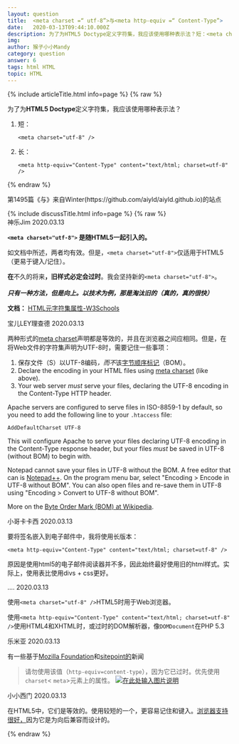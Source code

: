 ```yaml
---
layout: question
title:  <meta charset =“ utf-8”>与<meta http-equiv =“ Content-Type”>
date:   2020-03-13T09:44:10.000Z
description: 为了为HTML5 Doctype定义字符集，我应该使用哪种表示法？短：<meta charset="utf-8" /> 长：<meta ...
img: 
author: 猴子小小Mandy
category: question
answer: 6
tags: html HTML
topic: HTML
---
```

<div class="article-root">
  <div class="article">
    {% include articleTitle.html info=page %}
    {% raw %}
    <div class="article-content"><p><font style="vertical-align: inherit;"><font style="vertical-align: inherit;">为了为</font></font><strong><font style="vertical-align: inherit;"><font style="vertical-align: inherit;">HTML5 Doctype</font></font></strong><font style="vertical-align: inherit;"><font style="vertical-align: inherit;">定义字符集，</font><font style="vertical-align: inherit;">我应该使用哪种表示法？</font></font></p>

<ol>
<li><p><font style="vertical-align: inherit;"><font style="vertical-align: inherit;">短：</font></font></p>

<pre><code>&lt;meta charset="utf-8" /&gt; 
</code></pre></li>
<li><p><font style="vertical-align: inherit;"><font style="vertical-align: inherit;">长：</font></font></p>

<pre><code>&lt;meta http-equiv="Content-Type" content="text/html; charset=utf-8" /&gt;
</code></pre></li>
</ol></div>
    {% endraw %}
  </div>
  <p class="winter_mark">第1495篇《<meta charset =“ utf-8”>与<meta http-equiv =“ Content-Type”>》来自Winter(https://github.com/aiyld/aiyld.github.io)的站点</p>
  <div class="discuss-wrapper">
    {% include discussTitle.html info=page %}
    {% raw %}
    <div class="discuss-list">
    <div class="discuss-item">
        <div class="discuss-parent">
          <div class="discuss-meta">
            <span class="discuss-user">神乐Jim</span>
            <span class="discuss-time">2020.03.13</span>
          </div>
          <div class="discuss-comment"><p><strong><code>&lt;meta charset="utf-8"&gt;</code><font style="vertical-align: inherit;"><font style="vertical-align: inherit;"> 是随HTML5一起引入的。</font></font></strong></p>

<p><font style="vertical-align: inherit;"><font style="vertical-align: inherit;">如文档中所述，两者均有效。</font><font style="vertical-align: inherit;">但是，</font></font><code>&lt;meta charset="utf-8"&gt;</code><font style="vertical-align: inherit;"><font style="vertical-align: inherit;">仅适用于HTML5（更易于键入/记住）。</font></font></p>

<p><strong><font style="vertical-align: inherit;"><font style="vertical-align: inherit;">在</font></font></strong><font style="vertical-align: inherit;"><font style="vertical-align: inherit;">不久的将来</font><strong><font style="vertical-align: inherit;">，旧样式必定会过时</font></strong><font style="vertical-align: inherit;">。</font><font style="vertical-align: inherit;">我会坚持新的</font></font><code>&lt;meta charset="utf-8"&gt;</code><font style="vertical-align: inherit;"><font style="vertical-align: inherit;">。</font></font><br><br><strong><em><font style="vertical-align: inherit;"><font style="vertical-align: inherit;">只有一种方法，但是向上。</font><font style="vertical-align: inherit;">以技术为例，那是淘汰旧的（真的，真的很快）</font></font></em></strong></p>

<p><strong><font style="vertical-align: inherit;"><font style="vertical-align: inherit;">文档：</font></font></strong> <a href="https://www.w3schools.com/tags/att_meta_charset.asp" rel="noreferrer"><font style="vertical-align: inherit;"><font style="vertical-align: inherit;">HTML元字符集属性-W3Schools</font></font></a></p></div>
        </div></div><div class="discuss-item">
        <div class="discuss-parent">
          <div class="discuss-meta">
            <span class="discuss-user">宝儿LEY理查德</span>
            <span class="discuss-time">2020.03.13</span>
          </div>
          <div class="discuss-comment"><p><font style="vertical-align: inherit;"><font style="vertical-align: inherit;">两种形式的</font></font><a href="http://www.w3schools.com/tags/att_meta_charset.asp" rel="noreferrer"><font style="vertical-align: inherit;"><font style="vertical-align: inherit;">meta charset</font></font></a><font style="vertical-align: inherit;"><font style="vertical-align: inherit;">声明都是等效的，并且在浏览器之间应相同。</font><font style="vertical-align: inherit;">但是，在将Web文件的字符集声明为UTF-8时，需要记住一些事项：</font></font></p>

<ol>
<li><font style="vertical-align: inherit;"><font style="vertical-align: inherit;">保存文件（S）以UTF-8编码</font></font><em><font style="vertical-align: inherit;"><font style="vertical-align: inherit;">，而不</font></font></em><font style="vertical-align: inherit;"><font style="vertical-align: inherit;">该</font></font><a href="http://www.w3.org/International/questions/qa-byte-order-mark" rel="noreferrer"><font style="vertical-align: inherit;"><font style="vertical-align: inherit;">字节顺序标记</font></font></a><font style="vertical-align: inherit;"><font style="vertical-align: inherit;">（BOM）。</font></font></li>
<li>Declare the encoding in your HTML files using <a href="http://www.w3schools.com/tags/att_meta_charset.asp" rel="noreferrer">meta charset</a> (like above).</li>
<li>Your web server <em>must</em> serve your files, declaring the UTF-8 encoding in the Content-Type HTTP header.</li>
</ol>

<p>Apache servers are configured to serve files in ISO-8859-1 by default, so you need to add the following line to your <code>.htaccess</code> file:</p>

<pre><code>AddDefaultCharset UTF-8
</code></pre>

<p>This will configure Apache to serve your files declaring UTF-8 encoding in the Content-Type response header, but your files <em>must</em> be saved in UTF-8 (without BOM) to begin with.</p>

<p>Notepad cannot save your files in UTF-8 without the BOM. A free editor that can is <a href="http://notepad-plus-plus.org/" rel="noreferrer">Notepad++</a>. On the program menu bar, select "Encoding &gt; Encode in UTF-8 without BOM". You can also open files and re-save them in UTF-8 using "Encoding &gt; Convert to UTF-8 without BOM".</p>

<p>More on the <a href="http://en.wikipedia.org/wiki/Byte_order_mark" rel="noreferrer">Byte Order Mark (BOM) at Wikipedia</a>.</p></div>
        </div></div><div class="discuss-item">
        <div class="discuss-parent">
          <div class="discuss-meta">
            <span class="discuss-user">小哥卡卡西</span>
            <span class="discuss-time">2020.03.13</span>
          </div>
          <div class="discuss-comment"><p><font style="vertical-align: inherit;"><font style="vertical-align: inherit;">要将签名嵌入到电子邮件中，我将使用长版本：</font></font></p>

<pre><code>&lt;meta http-equiv="Content-Type" content="text/html; charset=utf-8" /&gt;
</code></pre>

<p><font style="vertical-align: inherit;"><font style="vertical-align: inherit;">原因是使用html5的电子邮件阅读器并不多，因此始终最好使用旧的html样式。</font><font style="vertical-align: inherit;">实际上，使用表比使用divs + css更好。</font></font></p></div>
        </div></div><div class="discuss-item">
        <div class="discuss-parent">
          <div class="discuss-meta">
            <span class="discuss-user"> ....</span>
            <span class="discuss-time">2020.03.13</span>
          </div>
          <div class="discuss-comment"><p><font style="vertical-align: inherit;"><font style="vertical-align: inherit;">使用</font></font><code>&lt;meta charset="utf-8" /&gt;</code><font style="vertical-align: inherit;"><font style="vertical-align: inherit;">HTML5时用于Web浏览器。</font></font></p>

<p><font style="vertical-align: inherit;"><font style="vertical-align: inherit;">使用</font></font><code>&lt;meta http-equiv="Content-Type" content="text/html; charset=utf-8" /&gt;</code><font style="vertical-align: inherit;"><font style="vertical-align: inherit;">使用HTML4和XHTML时，或过时的DOM解析器，像</font></font><code>DOMDocument</code><font style="vertical-align: inherit;"><font style="vertical-align: inherit;">在PHP 5.3</font></font></p></div>
        </div></div><div class="discuss-item">
        <div class="discuss-parent">
          <div class="discuss-meta">
            <span class="discuss-user">乐米亚</span>
            <span class="discuss-time">2020.03.13</span>
          </div>
          <div class="discuss-comment"><p><font style="vertical-align: inherit;"><font style="vertical-align: inherit;">有一些基于</font></font><a href="https://developer.mozilla.org/en/docs/Web/HTML/Element/meta" rel="nofollow noreferrer"><font style="vertical-align: inherit;"><font style="vertical-align: inherit;">Mozilla Foundation</font></font></a><font style="vertical-align: inherit;"><font style="vertical-align: inherit;">和</font><a href="https://www.sitepoint.com/meta-tags-html-basics-best-practices/" rel="nofollow noreferrer"><font style="vertical-align: inherit;">sitepoint的</font></a><font style="vertical-align: inherit;">新闻</font></font><a href="https://www.sitepoint.com/meta-tags-html-basics-best-practices/" rel="nofollow noreferrer"><font style="vertical-align: inherit;"></font></a></p>

<blockquote>
  <p><font style="vertical-align: inherit;"><font style="vertical-align: inherit;">请勿使用该值（</font></font><code>http-equiv=content-type</code><font style="vertical-align: inherit;"><font style="vertical-align: inherit;">），因为它已过时。</font><font style="vertical-align: inherit;">优先使用</font></font><code>charset</code><font style="vertical-align: inherit;"><font style="vertical-align: inherit;">&lt; </font></font><code>meta</code><font style="vertical-align: inherit;"><font style="vertical-align: inherit;">&gt;元素</font><font style="vertical-align: inherit;">上</font><font style="vertical-align: inherit;">的</font><font style="vertical-align: inherit;">属性</font><font style="vertical-align: inherit;">。
  </font></font><a href="https://i.stack.imgur.com/4alVf.png" rel="nofollow noreferrer"><img src="https://i.stack.imgur.com/4alVf.png" alt="在此处输入图片说明"></a></p>
</blockquote></div>
        </div></div><div class="discuss-item">
        <div class="discuss-parent">
          <div class="discuss-meta">
            <span class="discuss-user">小小西门</span>
            <span class="discuss-time">2020.03.13</span>
          </div>
          <div class="discuss-comment"><p><font style="vertical-align: inherit;"><font style="vertical-align: inherit;">在HTML5中，它们是等效的。</font><font style="vertical-align: inherit;">使用较短的一个，更容易记住和键入。</font></font><a href="http://code.google.com/p/doctype-mirror/wiki/MetaCharsetAttribute"><font style="vertical-align: inherit;"><font style="vertical-align: inherit;">浏览器支持很好，</font></font></a><font style="vertical-align: inherit;"><font style="vertical-align: inherit;">因为它是为向后兼容而设计的。</font></font></p></div>
        </div></div>
    </div>
    {% endraw %}
  </div>
<div>
